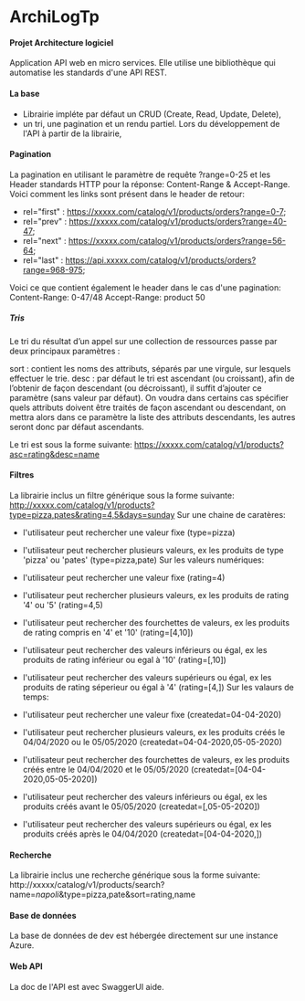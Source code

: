 # ArchiLogTp

#### Projet Architecture logiciel

Application API web en micro services. Elle utilise une bibliothèque qui automatise les standards d'une API REST.

#### La base
* Librairie impléte par défaut un CRUD (Create, Read, Update, Delete),  
* un tri, une pagination et un rendu partiel. Lors du développement de l'API à partir de la librairie, 

#### Pagination
La pagination en utilisant le paramètre de requête ?range=0-25 et les Header standards HTTP pour la réponse: Content-Range & Accept-Range. Voici comment les links sont présent dans le header de retour: 
* rel="first" : https://xxxxx.com/catalog/v1/products/orders?range=0-7; 
* rel="prev" : https://xxxxx.com/catalog/v1/products/orders?range=40-47; 
* rel="next" : https://xxxxx.com/catalog/v1/products/orders?range=56-64; 
* rel="last" : https://api.xxxxx.com/catalog/v1/products/orders?range=968-975; 

Voici ce que contient également le header dans le cas d'une pagination: Content-Range: 0-47/48 Accept-Range: product 50

##### Tris
Le tri du résultat d’un appel sur une collection de ressources passe par deux principaux paramètres :

sort : contient les noms des attributs, séparés par une virgule, sur lesquels effectuer le trie. desc : par défaut le tri est ascendant (ou croissant), afin de l’obtenir de façon descendant (ou décroissant), il suffit d’ajouter ce paramètre (sans valeur par défaut). On voudra dans certains cas spécifier quels attributs doivent être traités de façon ascendant ou descendant, on mettra alors dans ce paramètre la liste des attributs descendants, les autres seront donc par défaut ascendants.

Le tri est sous la forme suivante: https://xxxxx.com/catalog/v1/products?asc=rating&desc=name

#### Filtres
La librairie inclus un filtre générique sous la forme suivante: http://xxxxx.com/catalog/v1/products?type=pizza,pates&rating=4,5&days=sunday Sur une chaine de caratères:

* l'utilisateur peut rechercher une valeur fixe (type=pizza)
* l'utilisateur peut rechercher plusieurs valeurs, ex les produits de type 'pizza' ou 'pates' (type=pizza,pate)
Sur les valeurs numériques:

* l'utilisateur peut rechercher une valeur fixe (rating=4)
* l'utilisateur peut rechercher plusieurs valeurs, ex les produits de rating '4' ou '5' (rating=4,5)
* l'utilisateur peut rechercher des fourchettes de valeurs, ex les produits de rating compris en '4' et '10' (rating=[4,10])
* l'utilisateur peut rechercher des valeurs inférieurs ou égal, ex les produits de rating inférieur ou egal à '10' (rating=[,10])
* l'utilisateur peut rechercher des valeurs supérieurs ou égal, ex les produits de rating séperieur ou égal à '4' (rating=[4,])
Sur les valaurs de temps:

* l'utilisateur peut rechercher une valeur fixe (createdat=04-04-2020)
* l'utilisateur peut rechercher plusieurs valeurs, ex les produits créés le 04/04/2020 ou le 05/05/2020 (createdat=04-04-2020,05-05-2020)
* l'utilisateur peut rechercher des fourchettes de valeurs, ex les produits créés entre le 04/04/2020 et le 05/05/2020 (createdat=[04-04-2020,05-05-2020])
* l'utilisateur peut rechercher des valeurs inférieurs ou égal, ex les produits créés avant le 05/05/2020 (createdat=[,05-05-2020])
* l'utilisateur peut rechercher des valeurs supérieurs ou égal, ex les produits créés après le 04/04/2020 (createdat=[04-04-2020,])

#### Recherche
La librairie inclus une recherche générique sous la forme suivante: http://xxxxx/catalog/v1/products/search?name=*napoli*&type=pizza,pate&sort=rating,name

#### Base de données
La base de données de dev est hébergée directement sur une instance Azure.

#### Web API
La doc de l'API est avec SwaggerUI aide.
